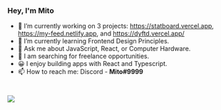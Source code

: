 ### Hey, I'm Mito

- 🔭 I’m currently working on 3 projects: https://statboard.vercel.app, https://my-feed.netlify.app, and https://dyftd.vercel.app/
- 🌱 I’m currently learning Frontend Design Principles.
- 💬 Ask me about JavaScript, React, or Computer Hardware.
- 🔎 I am searching for freelance opportunities.
- 😀 I enjoy building apps with React and Typescript.
- 📫 How to reach me: Discord - **Mito#9999**
# ![](https://komarev.com/ghpvc/?username=Mito9999&color=blue)
